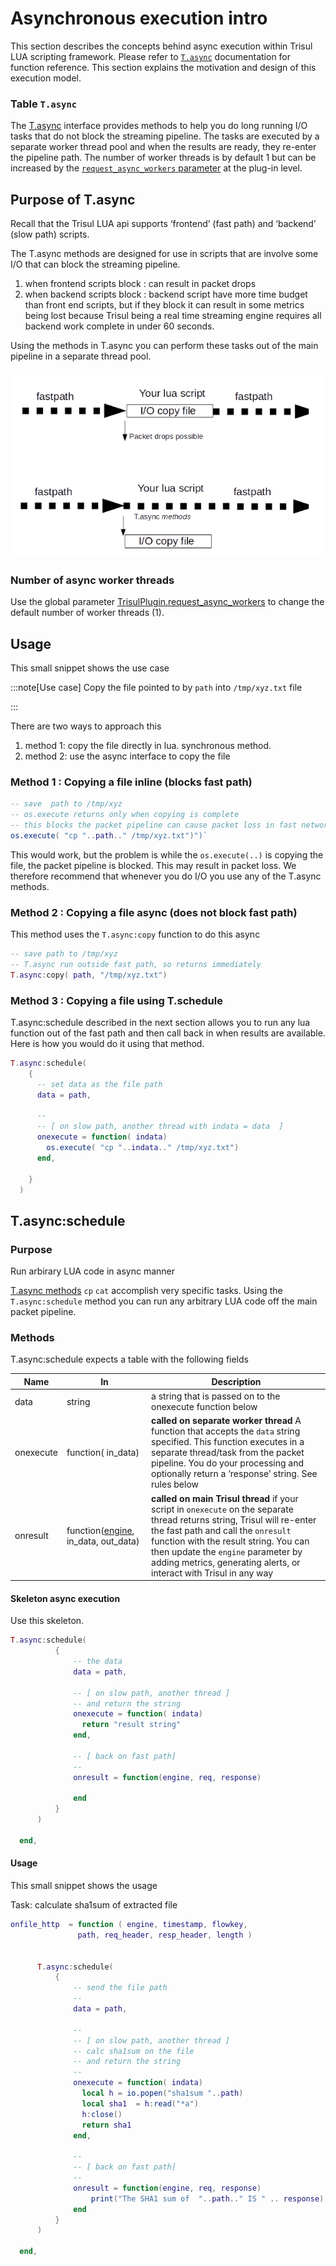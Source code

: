 # Asynchronous execution intro

This section describes the concepts behind async execution within Trisul LUA scripting framework. Please refer to [`T.async`](/docs/lua/obj_tasync) documentation for function reference. This section explains the motivation and design of this execution model.

### Table `T.async`

The [T.async](/docs/lua/obj_tasync) interface provides methods to help you do long running I/O tasks that do not block the streaming pipeline. The tasks are executed by a separate worker thread pool and when the results are ready, they re-enter the pipeline path. The number of worker threads is by default 1 but can be increased by the [`request_async_workers` parameter](/docs/lua/basics#structure-of-a-lua-script) at the plug-in level.

## Purpose of T.async

Recall that the Trisul LUA api supports ‘frontend’ (fast path) and ‘backend’ (slow path) scripts.

The T.async methods are designed for use in scripts that are involve some I/O that can block the streaming pipeline.

1. when frontend scripts block : can result in packet drops
2. when backend scripts block : backend script have more time budget than front end scripts, but if they block it can result in some metrics being lost because Trisul being a real time streaming engine requires all backend work complete in under 60 seconds.

Using the methods in T.async you can perform these tasks out of the main pipeline in a separate thread pool.

![](images/tasync.png)

### Number of async worker threads

Use the global parameter [TrisulPlugin.request_async_workers](/docs/lua/basics#structure-of-a-lua-script) to change the default number of worker threads (1).

## Usage

This small snippet shows the use case

:::note[Use case]
Copy the file pointed to by `path` into `/tmp/xyz.txt` file

:::

There are two ways to approach this

1. method 1: copy the file directly in lua. synchronous method.
2. method 2: use the async interface to copy the file

### Method 1 : Copying a file inline (blocks fast path)

```lua
-- save  path to /tmp/xyz
-- os.execute returns only when copying is complete
-- this blocks the packet pipeline can cause packet loss in fast networks 
os.execute( "cp "..path.." /tmp/xyz.txt")")`
```

This would work, but the problem is while the `os.execute(..)` is copying the file, the packet pipeline is blocked. This may result in packet loss. We therefore recommend that whenever you do I/O you use any of the T.async methods.

### Method 2 : Copying a file async (does not block fast path)

This method uses the `T.async:copy` function to do this async

```lua
-- save path to /tmp/xyz
-- T.async run outside fast path, so returns immediately 
T.async:copy( path, "/tmp/xyz.txt")
```

### Method 3 : Copying a file using T.schedule

T.async:schedule described in the next section allows you to run any lua function out of the fast path and then call back in when results are available. Here is how you would do it using that method.

```lua
T.async:schedule(
    {
      -- set data as the file path
      data = path,

      --
      -- [ on slow path, another thread with indata = data  ]
      onexecute = function( indata)
        os.execute( "cp "..indata.." /tmp/xyz.txt")
      end,

    }
  )
```

## T.async:schedule

### Purpose

Run arbirary LUA code in async manner

[T.async methods](/docs/lua/obj_tasync) `cp` `cat` accomplish very specific tasks. Using the `T.async:schedule` method you can run any arbitrary LUA code off the main packet pipeline.

### Methods

T.async:schedule expects a table with the following fields

| Name      | In                                                                                   | Description                                                                                                                                                                                                                                                                                                           |
| --------- | ------------------------------------------------------------------------------------ | --------------------------------------------------------------------------------------------------------------------------------------------------------------------------------------------------------------------------------------------------------------------------------------------------------------------- |
| data      | string                                                                               | a string that is passed on to the onexecute function below                                                                                                                                                                                                                                                            |
| onexecute | function( in_data)                                                                   | **called on separate worker thread** A function that accepts the `data` string specified. This function executes in a separate thread/task from the packet pipeline. You do your processing and optionally return a ‘response’ string. See rules below                                                                |
| onresult  | function([engine](/docs/lua/obj_engine), in_data, out_data) | **called on main Trisul thread** if your script in `onexecute` on the separate thread returns string, Trisul will re-enter the fast path and call the `onresult` function with the result string. You can then update the `engine` parameter by adding metrics, generating alerts, or interact with Trisul in any way |

#### Skeleton async execution

Use this skeleton.

```lua
T.async:schedule(
          {
              -- the data  
              data = path,

              -- [ on slow path, another thread ]
              -- and return the string
              onexecute = function( indata)
                return "result string"
              end,

              -- [ back on fast path]
              -- 
              onresult = function(engine, req, response)

              end
          }
      )

  end,
```

#### Usage

This small snippet shows the usage

Task: calculate sha1sum of extracted file

```lua
onfile_http  = function ( engine, timestamp, flowkey,
               path, req_header, resp_header, length )


      T.async:schedule(
          {
              -- send the file path
              -- 
              data = path,

              --
              -- [ on slow path, another thread ]
              -- calc sha1sum on the file
              -- and return the string
              -- 
              onexecute = function( indata)
                local h = io.popen("sha1sum "..path)
                local sha1  = h:read("*a")
                h:close()
                return sha1
              end,

              --
              -- [ back on fast path]
              -- 
              onresult = function(engine, req, response)
                  print("The SHA1 sum of  "..path.." IS " .. response)
              end
          }
      )

  end,
```
